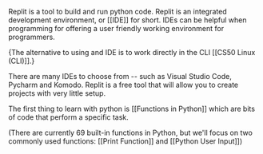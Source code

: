 Replit is a tool to build and run python code. Replit is an integrated development environment, or [[IDE]] for short. IDEs can be helpful when programming for offering a user friendly working environment for programmers. 

{The alternative to using and IDE is to work directly in the CLI [[CS50 Linux (CLI)]].}

There are many IDEs to choose from -- such as Visual Studio Code, Pycharm and Komodo. Replit is a free tool that will allow you to create projects with very little setup. 

The first thing to learn with python is [[Functions in Python]] which are bits of code that perform a specific task. 

(There are currently 69 built-in functions in Python, but we'll focus on two commonly used functions: [[Print Function]] and [[Python User Input]])